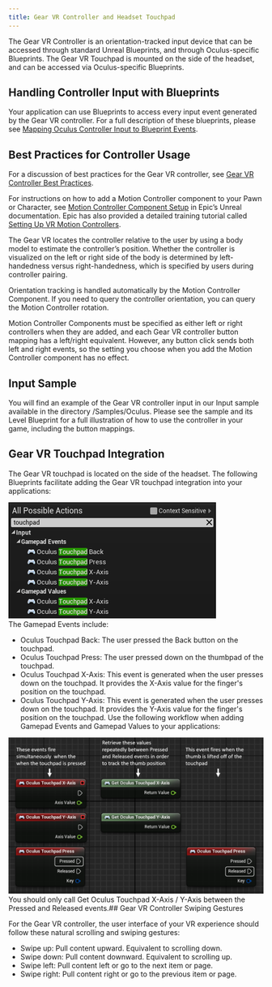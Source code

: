 ```yaml
---
title: Gear VR Controller and Headset Touchpad
---
```

The Gear VR Controller is an orientation-tracked input device that can be accessed through standard Unreal Blueprints, and through Oculus-specific Blueprints. The Gear VR Touchpad is mounted on the side of the headset, and can be accessed via Oculus-specific Blueprints.

## Handling Controller Input with Blueprints

Your application can use Blueprints to access every input event generated by the Gear VR controller. For a full description of these blueprints, please see [Mapping Oculus Controller Input to Blueprint Events](/documentation/unreal/latest/concepts/unreal-controller-input-mapping-reference/ "This reference section describes how Oculus controller actions (such as touchpad presses) map to the corresponding events that can be handled via blueprints.").

## Best Practices for Controller Usage

For a discussion of best practices for the Gear VR controller, see [Gear VR Controller Best Practices](/blog/gear-vr-controller-best-practices/).

For instructions on how to add a Motion Controller component to your Pawn or Character, see [Motion Controller Component Setup](https://docs.unrealengine.com/latest/INT/Platforms/VR/MotionController/) in Epic’s Unreal documentation. Epic has also provided a detailed training tutorial called [Setting Up VR Motion Controllers](https://docs.unrealengine.com/latest/INT/Videos/PLZlv_N0_O1gY7G589Z3I5-Dz7AdFSIWaG/6ALnsdQnkVQ/). 

The Gear VR locates the controller relative to the user by using a body model to estimate the controller’s position. Whether the controller is visualized on the left or right side of the body is determined by left-handedness versus right-handedness, which is specified by users during controller pairing.

Orientation tracking is handled automatically by the Motion Controller Component. If you need to query the controller orientation, you can query the Motion Controller rotation.

Motion Controller Components must be specified as either left or right controllers when they are added, and each Gear VR controller button mapping has a left/right equivalent. However, any button click sends both left and right events, so the setting you choose when you add the Motion Controller component has no effect.

## Input Sample

You will find an example of the Gear VR controller input in our Input sample available in the directory <install>/Samples/Oculus. Please see the sample and its Level Blueprint for a full illustration of how to use the controller in your game, including the button mappings. 

## Gear VR Touchpad Integration

The Gear VR touchpad is located on the side of the headset. The following Blueprints facilitate adding the Gear VR touchpad integration into your applications:

![](/images/documentation-unreal-latest-concepts-unreal-gear-vr-controller-0.png)  
The Gamepad Events include:

* Oculus Touchpad Back: The user pressed the Back button on the touchpad.
* Oculus Touchpad Press: The user pressed down on the thumbpad of the touchpad.
* Oculus Touchpad X-Axis: This event is generated when the user presses down on the touchpad. It provides the X-Axis value for the finger's position on the touchpad.
* Oculus Touchpad Y-Axis: This event is generated when the user presses down on the touchpad. It provides the Y-Axis value for the finger's position on the touchpad.
Use the following workflow when adding Gamepad Events and Gamepad Values to your applications:

![](/images/documentation-unreal-latest-concepts-unreal-gear-vr-controller-1.png)  
You should only call Get Oculus Touchpad X-Axis / Y-Axis between the Pressed and Released events.## Gear VR Controller Swiping Gestures

For the Gear VR controller, the user interface of your VR experience should follow these natural scrolling and swiping gestures:

* Swipe up: Pull content upward. Equivalent to scrolling down.
* Swipe down: Pull content downward. Equivalent to scrolling up.
* Swipe left: Pull content left or go to the next item or page. 
* Swipe right: Pull content right or go to the previous item or page.
